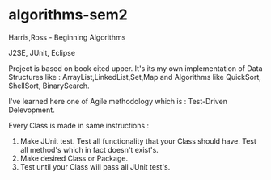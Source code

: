 algorithms-sem2
===============

Harris,Ross - Beginning Algorithms 

J2SE, JUnit, Eclipse

Project is based on book cited upper. It's its my own implementation of Data Structures like : ArrayList,LinkedList,Set,Map and Algorithms like QuickSort, ShellSort, BinarySearch.

I've learned here one of Agile methodology which is : Test-Driven Delevopment.

Every Class is made in same instructions :

1. Make JUnit test. Test all functionality that your Class should have. Test all method's which in fact doesn't exist's.
2. Make desired Class or Package.
3. Test until your Class will pass all JUnit test's.

